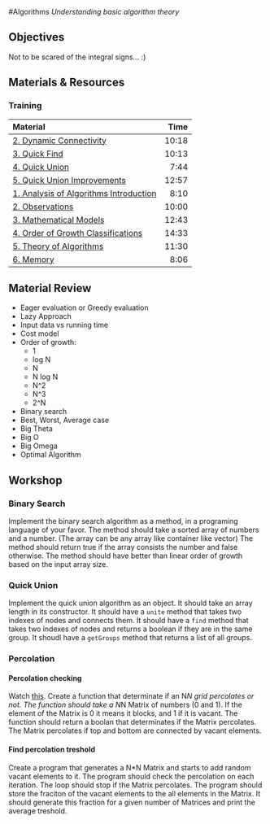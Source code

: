 #Algorithms
*Understanding basic algorithm theory*

## Objectives
Not to be scared of the integral signs... :)

## Materials & Resources
### Training
| Material | Time |
|:---------|-----:|
| [2. Dynamic Connectivity](https://www.youtube.com/watch?v=XxyG_aPHjvg) | 10:18 |
| [3. Quick Find](https://www.youtube.com/watch?v=4SZTsQO9d6k) | 10:13 |
| [4. Quick Union](https://www.youtube.com/watch?v=H0bkmI1Xsxg) | 7:44 |
| [5. Quick Union Improvements](https://www.youtube.com/watch?v=RE-Xho-gwlo) | 12:57 |
| [1. Analysis of Algorithms Introduction](https://www.youtube.com/watch?v=ZN-nFW0mEpg) | 8:10 |
| [2. Observations](https://www.youtube.com/watch?v=DRf8kcrpkVA) | 10:00 |
| [3. Mathematical Models](https://www.youtube.com/watch?v=bp0QafRl7hc) | 12:43 |
| [4. Order of Growth Classifications](https://www.youtube.com/watch?v=pssp_N8HPVA) | 14:33 |
| [5. Theory of Algorithms](https://www.youtube.com/watch?v=ZA3rmAlYNzw) | 11:30 |
| [6. Memory](https://www.youtube.com/watch?v=Yv1qoT7K-RA) | 8:06 |

## Material Review
 - Eager evaluation or Greedy evaluation
 - Lazy Approach
 - Input data vs running time
 - Cost model
 - Order of growth:
   - 1
   - log N
   - N
   - N log N
   - N^2
   - N^3
   - 2^N
 - Binary search
 - Best, Worst, Average case
 - Big Theta
 - Big O
 - Big Omega
 - Optimal Algorithm

## Workshop

### Binary Search
Implement the binary search algorithm as a method, in a programing language of your favor.
The method should take a sorted array of numbers and a number. (The array can be any array like container like vector)
The method should return true if the array consists the number and false otherwise.
The method should have better than linear order of growth based on the input array size.

### Quick Union
Implement the quick union algorithm as an object.
It should take an array length in its constructor.
It should have a `unite` method that takes two indexes of nodes and connects them.
It should have a `find` method that takes two indexes of nodes and returns a boolean if they are in the same group.
It shoudl have a `getGroups` method that returns a list of all groups.

### Percolation

#### Percolation checking
Watch [this](https://www.youtube.com/watch?v=zeF_d5ok_1k).
Create a function that determinate if an N*N grid percolates or not.
The function should take a N*N Matrix of numbers (0 and 1). If the element of
the Matrix is 0 it means it blocks, and 1 if it is vacant.
The function should return a boolan that determinates if the Matrix percolates.
The Matrix percolates if top and bottom are connected by vacant elements.

#### Find percolation treshold

Create a program that generates a N*N Matrix and starts to add random vacant elements to it.
The program should check the percolation on each iteration. The loop should stop if the Matrix percolates.
The program should store the fraciton of the vacant elements to the all elements in the Matrix.
It should generate this fraction for a given number of Matrices and print the average treshold.
